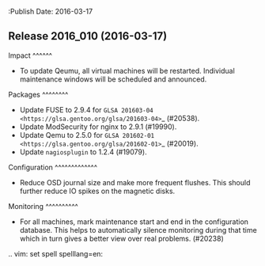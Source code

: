 :Publish Date: 2016-03-17

Release 2016_010 (2016-03-17)
-----------------------------

Impact
^^^^^^

* To update Qeumu, all virtual machines will be restarted. Individual
  maintenance windows will be scheduled and announced.


Packages
^^^^^^^^

* Update FUSE to 2.9.4 for `GLSA 201603-04
  <https://glsa.gentoo.org/glsa/201603-04>`_ (#20538).
* Update ModSecurity for nginx to 2.9.1 (#19990).
* Update Qemu to 2.5.0 for `GLSA 201602-01
  <https://glsa.gentoo.org/glsa/201602-01>`_ (#20019).
* Update `nagiosplugin` to 1.2.4 (#19079).


Configuration
^^^^^^^^^^^^^

* Reduce OSD journal size and make more frequent flushes. This should
  further reduce IO spikes on the magnetic disks.


Monitoring
^^^^^^^^^^

* For all machines, mark maintenance start and end in the configuration
  database. This helps to automatically silence monitoring during that time
  which in turn gives a better view over real problems. (#20238)


.. vim: set spell spelllang=en:
